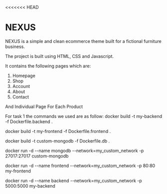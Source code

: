 <<<<<<< HEAD
# NEXUS


 NEXUS is a simple and clean ecommerce theme built for a fictional furniture business.
 
 The project is built using HTML, CSS and Javascript.
 
 It contains the following pages which are:
 
 1. Homepage
 2. Shop
 3. Account
 4. About
 5. Contact

 And Individual Page For Each Product

For task 1 the commands we used are as follow:
docker build -t my-backend -f Dockerfile.backend .

docker build -t my-frontend -f Dockerfile.frontend .

docker build -t custom-mongodb -f Dockerfile.db .



docker run -d --name mongodb --network=my_custom_network -p 27017:27017 custom-mongodb

docker run -d --name frontend --network=my_custom_network -p 80:80 my-frontend

docker run -d --name backend --network=my_custom_network -p 5000:5000 my-backend
 
 

